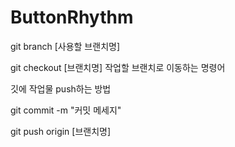 # ButtonRhythm

git branch [사용할 브랜치명]

git checkout [브랜치명] 작업할 브랜치로 이동하는 명령어

깃에 작업물 push하는 방법

git commit -m "커밋 메세지"

git push origin [브랜치명]

